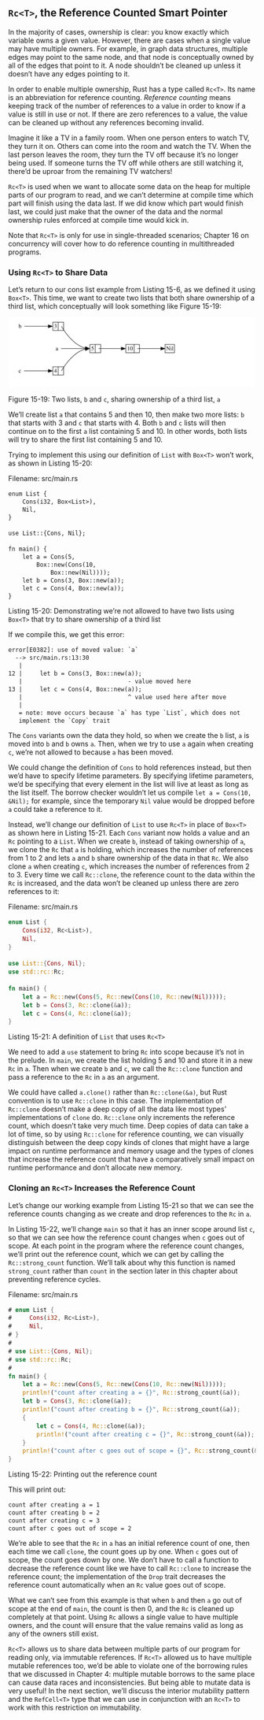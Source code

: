 ## `Rc<T>`, the Reference Counted Smart Pointer

In the majority of cases, ownership is clear: you know exactly which variable
owns a given value. However, there are cases when a single value may have
multiple owners. For example, in graph data structures, multiple edges may
point to the same node, and that node is conceptually owned by all of the edges
that point to it. A node shouldn’t be cleaned up unless it doesn’t have any
edges pointing to it.

<!-- Can you give an example or two for when a variable needs multiple owners?
-->
<!-- Done /Carol -->

In order to enable multiple ownership, Rust has a type called `Rc<T>`. Its name
is an abbreviation for reference counting. *Reference counting* means keeping
track of the number of references to a value in order to know if a value is
still in use or not. If there are zero references to a value, the value can be
cleaned up without any references becoming invalid.

Imagine it like a TV in a family room. When one person enters to watch TV, they
turn it on. Others can come into the room and watch the TV. When the last
person leaves the room, they turn the TV off because it’s no longer being used.
If someone turns the TV off while others are still watching it, there’d be
uproar from the remaining TV watchers!

`Rc<T>` is used when we want to allocate some data on the heap for multiple
parts of our program to read, and we can’t determine at compile time which part
will finish using the data last. If we did know which part would finish last,
we could just make that the owner of the data and the normal ownership rules
enforced at compile time would kick in.

Note that `Rc<T>` is only for use in single-threaded scenarios; Chapter 16 on
concurrency will cover how to do reference counting in multithreaded programs.

### Using `Rc<T>` to Share Data

Let’s return to our cons list example from Listing 15-6, as we defined it using
`Box<T>`. This time, we want to create two lists that both share ownership of a
third list, which conceptually will look something like Figure 15-19:

<img alt="Two lists that share ownership of a third list" src="img/trpl15-03.svg" class="center" />

<span class="caption">Figure 15-19: Two lists, `b` and `c`, sharing ownership
of a third list, `a`</span>

We’ll create list `a` that contains 5 and then 10, then make two more lists:
`b` that starts with 3 and `c` that starts with 4. Both `b` and `c` lists will
then continue on to the first `a` list containing 5 and 10. In other words,
both lists will try to share the first list containing 5 and 10.

Trying to implement this using our definition of `List` with `Box<T>` won’t
work, as shown in Listing 15-20:

<span class="filename">Filename: src/main.rs</span>

```rust,ignore
enum List {
    Cons(i32, Box<List>),
    Nil,
}

use List::{Cons, Nil};

fn main() {
    let a = Cons(5,
        Box::new(Cons(10,
            Box::new(Nil))));
    let b = Cons(3, Box::new(a));
    let c = Cons(4, Box::new(a));
}
```

<span class="caption">Listing 15-20: Demonstrating we’re not allowed to have
two lists using `Box<T>` that try to share ownership of a third list</span>

If we compile this, we get this error:

```text
error[E0382]: use of moved value: `a`
  --> src/main.rs:13:30
   |
12 |     let b = Cons(3, Box::new(a));
   |                              - value moved here
13 |     let c = Cons(4, Box::new(a));
   |                              ^ value used here after move
   |
   = note: move occurs because `a` has type `List`, which does not
   implement the `Copy` trait
```

The `Cons` variants own the data they hold, so when we create the `b` list, `a`
is moved into `b` and `b` owns `a`. Then, when we try to use `a` again when
creating `c`, we’re not allowed to because `a` has been moved.

We could change the definition of `Cons` to hold references instead, but then
we’d have to specify lifetime parameters. By specifying lifetime parameters,
we’d be specifying that every element in the list will live at least as long as
the list itself. The borrow checker wouldn’t let us compile `let a = Cons(10,
&Nil);` for example, since the temporary `Nil` value would be dropped before
`a` could take a reference to it.

Instead, we’ll change our definition of `List` to use `Rc<T>` in place of
`Box<T>` as shown here in Listing 15-21. Each `Cons` variant now holds a value
and an `Rc` pointing to a `List`. When we create `b`, instead of taking
ownership of `a`, we clone the `Rc` that `a` is holding, which increases the
number of references from 1 to 2 and lets `a` and `b` share ownership of the
data in that `Rc`. We also clone `a` when creating `c`, which increases the
number of references from 2 to 3. Every time we call `Rc::clone`, the reference
count to the data within the `Rc` is increased, and the data won’t be cleaned
up unless there are zero references to it:

<!-- And what will Rc do that's different here, how will the ownership of a b
c change? Could you write a paragraph equivalent to the one describing the cons
variants above? That was really useful -->
<!-- I'm not sure which paragraph about cons you're talking about, but I've
tried to guess /Carol -->

<span class="filename">Filename: src/main.rs</span>

```rust
enum List {
    Cons(i32, Rc<List>),
    Nil,
}

use List::{Cons, Nil};
use std::rc::Rc;

fn main() {
    let a = Rc::new(Cons(5, Rc::new(Cons(10, Rc::new(Nil)))));
    let b = Cons(3, Rc::clone(&a));
    let c = Cons(4, Rc::clone(&a));
}
```

<span class="caption">Listing 15-21: A definition of `List` that uses
`Rc<T>`</span>

We need to add a `use` statement to bring `Rc` into scope because it’s not in
the prelude. In `main`, we create the list holding 5 and 10 and store it in a
new `Rc` in `a`. Then when we create `b` and `c`, we call the `Rc::clone`
function and pass a reference to the `Rc` in `a` as an argument.

We could have called `a.clone()` rather than `Rc::clone(&a)`, but Rust
convention is to use `Rc::clone` in this case. The implementation of `Rc::clone`
doesn’t make a deep copy of all the data like most types’ implementations of
`clone` do. `Rc::clone` only increments the reference count, which doesn’t take
very much time. Deep copies of data can take a lot of time, so by using
`Rc::clone` for reference counting, we can visually distinguish between the
deep copy kinds of clones that might have a large impact on runtime performance
and memory usage and the types of clones that increase the reference count that
have a comparatively small impact on runtime performance and don’t allocate new
memory.

### Cloning an `Rc<T>` Increases the Reference Count

Let’s change our working example from Listing 15-21 so that we can see the
reference counts changing as we create and drop references to the `Rc` in `a`.

<!-- Below -- can you let the reader know why we are doing this? What does it
show us/improve? Is this our working version of the code, or just illustrating
reference count? -->
<!-- This is illustrating reference counting /Carol -->

In Listing 15-22, we’ll change `main` so that it has an inner scope around list
`c`, so that we can see how the reference count changes when `c` goes out of
scope. At each point in the program where the reference count changes, we’ll
print out the reference count, which we can get by calling the
`Rc::strong_count` function. We’ll talk about why this function is named
`strong_count` rather than `count` in the section later in this chapter about
preventing reference cycles.

<!-- If we need to talk about this later, that might indicate that this chapter
is out of order --- should the section on reference cycles come first? -->
<!-- It's not possible to create reference cycles until we've explained both
`Rc` and `RefCell`, so we don't see a way to reorder these sections. The
"strong" is the only detail from that section relevant here; we just want to
have the reader ignore that detail for now but know that we will explain it in
a bit. /Carol -->

<span class="filename">Filename: src/main.rs</span>

```rust
# enum List {
#     Cons(i32, Rc<List>),
#     Nil,
# }
#
# use List::{Cons, Nil};
# use std::rc::Rc;
#
fn main() {
    let a = Rc::new(Cons(5, Rc::new(Cons(10, Rc::new(Nil)))));
    println!("count after creating a = {}", Rc::strong_count(&a));
    let b = Cons(3, Rc::clone(&a));
    println!("count after creating b = {}", Rc::strong_count(&a));
    {
        let c = Cons(4, Rc::clone(&a));
        println!("count after creating c = {}", Rc::strong_count(&a));
    }
    println!("count after c goes out of scope = {}", Rc::strong_count(&a));
}
```

<span class="caption">Listing 15-22: Printing out the reference count</span>

This will print out:

```text
count after creating a = 1
count after creating b = 2
count after creating c = 3
count after c goes out of scope = 2
```

<!-- is there a reason we call `a` rc here, and not just `a`? -->
<!-- Yes, because it's not `a`, it's the strong count of the `Rc` in `a`. We've
changed the text to hopefully be clearer. /Carol -->

We’re able to see that the `Rc` in `a` has an initial reference count of one,
then each time we call `clone`, the count goes up by one. When `c` goes out of
scope, the count goes down by one. We don’t have to call a function to decrease
the reference count like we have to call `Rc::clone` to increase the reference
count; the implementation of the `Drop` trait decreases the reference count
automatically when an `Rc` value goes out of scope.

What we can’t see from this example is that when `b` and then `a` go out of
scope at the end of `main`, the count is then 0, and the `Rc` is cleaned up
completely at that point. Using `Rc` allows a single value to have multiple
owners, and the count will ensure that the value remains valid as long as any
of the owners still exist.

`Rc<T>` allows us to share data between multiple parts of our program for
reading only, via immutable references. If `Rc<T>` allowed us to have multiple
mutable references too, we’d be able to violate one of the borrowing rules
that we discussed in Chapter 4: multiple mutable borrows to the same place can
cause data races and inconsistencies. But being able to mutate data is very
useful! In the next section, we’ll discuss the interior mutability pattern and
the `RefCell<T>` type that we can use in conjunction with an `Rc<T>` to work
with this restriction on immutability.

